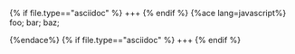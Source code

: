 {% if file.type=="asciidoc" %}
+++
{% endif %}
{%ace lang=javascript%}
foo;
bar;
baz;

{%endace%}
{% if file.type=="asciidoc" %}
+++
{% endif %}
